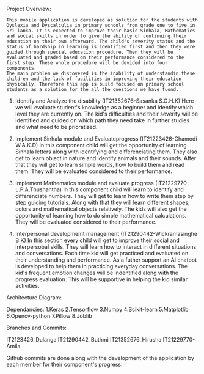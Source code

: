 Project Overview:

	This mobile application is developed as solution for the students with Dyslexia and Dyscalculia in primary schools from grade one to five in Sri lanka. It is expected to improve their basic Sinhala, Mathematics and social skills in order to give the ability of continuing their education on their own afterward. The child's severity status and the status of hardship in learning is identified first and then they were guided through special education procedure. Then they will be evaluated and graded based on their performance considered to the first step. These whole procedure will be devided into four components.
	The main problem we discovered is the inability of understandin these children and the lack of facilities in improving their education physically. Therefore this app is build focused on primary school students as a solution for the all the questions we have fuond.

1. Identify and Analyze the disability (IT21352676-Sasanka S.G.H.K)
	Here we will evaluate student's knowledge as a beginner and identify which level they are currently on. The kid's difficulties and their severity will be identified and guided on which path they need take in further studies and what need to be prioratized. 

2. Implement Sinhala module and Evaluateprogress (IT21223426-Chamodi W.A.K.D)
	In this component child will get the opportunity of learning Sinhala letters along with identifying and differenciating them. They also get to learn object in nature and identify animals and their sounds. After that they will get to learn simple words, how to build them and read them. They will be evaluated considered to their performance. 

3. Implement Mathematics module and evaluate progress (IT21229770-L.P.A.Thushantha)
	In this component child will learn to identify and differenciate numbers. They will get to learn how to write them step by step guiding tutorials. Along with that they will learn different shapes, colors and mathematical objects relatively. The kids will also get the opportunity of learning how to do simple mathematical calculations. They will be evaluated considered to their performance.

4. Interpersonal developmemt management (IT21290442-Wickramasinghe B.K)
	In this section every child will get to improve their social and interpersobal skills. They will learn how to interact in different situations and conversations. Each time kid will get practiced and evaluated on their understanding and performance. As a futher support an AI chatbot is developed to help them in practicing everyday conversations. The kid's frequent emotion changes will be indentified along with the progress evaluation. This will be supportive in helping the kid similar activities.



Architecture Diagram:
    


Dependancies:
	1.Keras
	2.Tensorflow
	3.Numpy
	4.Scikit-learn
	5.Matplotlib
	6.Opencv-python
	7.Pillow
	8.Joblib


Branches and Commits:

IT2123426_Dulanga
IT21290442_Buthmi
IT21352676_Hirusha
IT21229770-Amila

Github commits are done along with the development of the application by each member for their component's progress.




